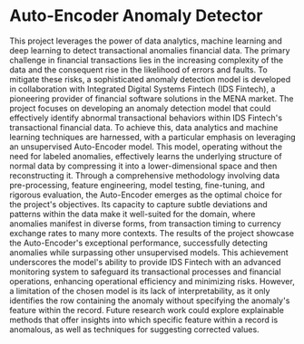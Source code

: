 # Auto-Encoder Anomaly Detector
This project leverages the power of data analytics, machine learning and deep learning to detect transactional anomalies financial data. The primary challenge in financial transactions lies in the increasing complexity of the data and the consequent rise in the likelihood of errors and faults. To mitigate these risks, a sophisticated anomaly detection model is developed in collaboration with Integrated Digital Systems Fintech (IDS Fintech), a pioneering provider of financial software solutions in the MENA market. The project focuses on developing an anomaly detection model that could effectively identify abnormal transactional behaviors within IDS Fintech's transactional financial data. To achieve this, data analytics and machine learning techniques are harnessed, with a particular emphasis on leveraging an unsupervised Auto-Encoder model. This model, operating without the need for labeled anomalies, effectively learns the underlying structure of normal data by compressing it into a lower-dimensional space and then reconstructing it. Through a comprehensive methodology involving data pre-processing, feature engineering, model testing, fine-tuning, and rigorous evaluation, the Auto-Encoder emerges as the optimal choice for the project's objectives. Its capacity to capture subtle deviations and patterns within the data make it well-suited for the domain, where anomalies manifest in diverse forms, from transaction timing to currency exchange rates to many more contexts. The results of the project showcase the Auto-Encoder's exceptional performance, successfully detecting anomalies while surpassing other unsupervised models. This achievement underscores the model's ability to provide IDS Fintech with an advanced monitoring system to safeguard its transactional processes and financial operations, enhancing operational efficiency and minimizing risks. However, a limitation of the chosen model is its lack of interpretability, as it only identifies the row containing the anomaly without specifying the anomaly's feature within the record. Future research work could explore explainable methods that offer insights into which specific feature within a record is anomalous, as well as techniques for suggesting corrected values. 


